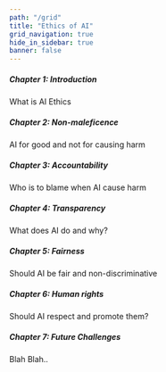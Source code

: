 ```yaml
---
path: "/grid"
title: "Ethics of AI"
grid_navigation: true
hide_in_sidebar: true
banner: false
---
```


<course-grid>
    <course-grid-card title="chapter01" url="chapter-1/1-a-guide-to-ai-ethics">

<course-grid-text><H5>Chapter 1: Introduction</H5><span>What is AI Ethics</span></course-grid-text>

</course-grid-card>
    <course-grid-card title="chapter02" url="/chapter-2/1-what-should-we-do">

<course-grid-text><H5>Chapter 2: Non-maleficence</H5><span>AI for good and not for causing harm</span></course-grid-text>

</course-grid-card>
    <course-grid-card title="chapter03" url="/chapter-3/1-algorithms-and-accountability">

<course-grid-text><H5>Chapter 3: Accountability</H5><span>Who is to blame when AI cause harm</span></course-grid-text>

</course-grid-card>
    <course-grid-card title="chapter04" url="chapter-4/1-should-we-know-how-ai-works">

<course-grid-text><H5>Chapter 4: Transparency</H5><span>What does AI do and why?</span></course-grid-text>

</course-grid-card>
    <course-grid-card title="chapter05" url="chapter-5/1-introduction">

<course-grid-text><H5>Chapter 5: Fairness</H5><span>Should AI be fair and non-discriminative</span></course-grid-text>

</course-grid-card>
    <course-grid-card title="chapter06" url="chapter-6/1-what-is-fairness">

<course-grid-text><H5>Chapter 6: Human rights</H5><span>Should AI respect and promote them?</span></course-grid-text>

</course-grid-card>
    <course-grid-card title="chapter07" url="/chapter-7/1-doing-ai-ethics">

<course-grid-text><H5>Chapter 7: Future Challenges</H5><span>Blah Blah..</span></course-grid-text>

</course-grid-card>

</course-grid>
